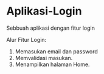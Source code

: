 # Aplikasi-Login
Sebbuah aplikasi dengan fitur login

Alur Fitur Login:
1. Memasukan email dan password
2. Memvalidasi masukan.
3. Menampilkan halaman Home.
